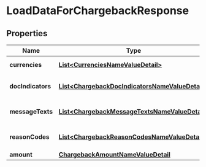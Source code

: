 

# LoadDataForChargebackResponse

## Properties

Name | Type | Description | Notes
------------ | ------------- | ------------- | -------------
**currencies** | [**List&lt;CurrenciesNameValueDetail&gt;**](CurrenciesNameValueDetail.md) | List of valid currencies |  [optional]
**docIndicators** | [**List&lt;ChargebackDocIndicatorsNameValueDetail&gt;**](ChargebackDocIndicatorsNameValueDetail.md) | List of valid doc indicators |  [optional]
**messageTexts** | [**List&lt;ChargebackMessageTextsNameValueDetail&gt;**](ChargebackMessageTextsNameValueDetail.md) | List of valid message texts |  [optional]
**reasonCodes** | [**List&lt;ChargebackReasonCodesNameValueDetail&gt;**](ChargebackReasonCodesNameValueDetail.md) | List of valid reason codes |  [optional]
**amount** | [**ChargebackAmountNameValueDetail**](ChargebackAmountNameValueDetail.md) |  |  [optional]



